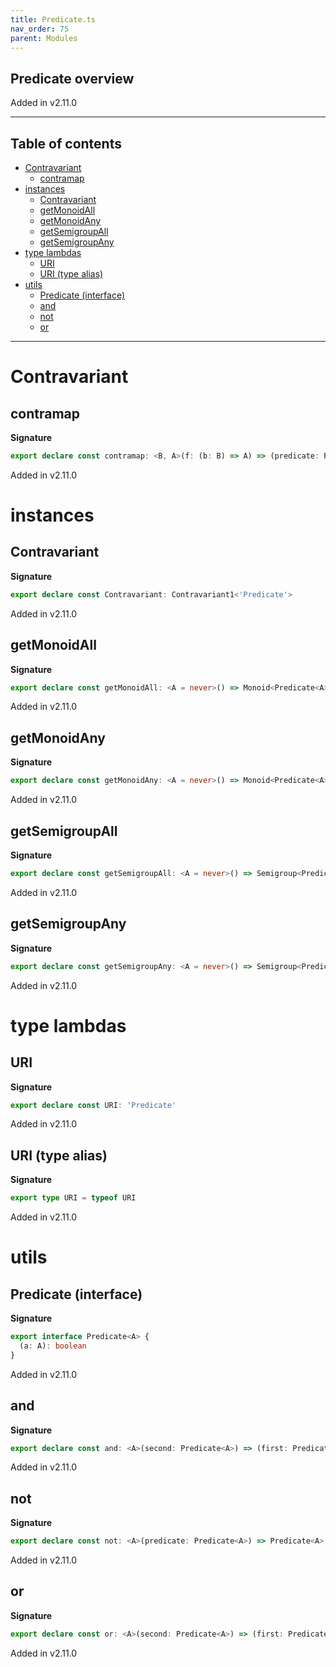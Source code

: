 ```yaml
---
title: Predicate.ts
nav_order: 75
parent: Modules
---
```


## Predicate overview

Added in v2.11.0

---

<h2 class="text-delta">Table of contents</h2>

- [Contravariant](#contravariant)
  - [contramap](#contramap)
- [instances](#instances)
  - [Contravariant](#contravariant-1)
  - [getMonoidAll](#getmonoidall)
  - [getMonoidAny](#getmonoidany)
  - [getSemigroupAll](#getsemigroupall)
  - [getSemigroupAny](#getsemigroupany)
- [type lambdas](#type-lambdas)
  - [URI](#uri)
  - [URI (type alias)](#uri-type-alias)
- [utils](#utils)
  - [Predicate (interface)](#predicate-interface)
  - [and](#and)
  - [not](#not)
  - [or](#or)

---

# Contravariant

## contramap

**Signature**

```ts
export declare const contramap: <B, A>(f: (b: B) => A) => (predicate: Predicate<A>) => Predicate<B>
```

Added in v2.11.0

# instances

## Contravariant

**Signature**

```ts
export declare const Contravariant: Contravariant1<'Predicate'>
```

Added in v2.11.0

## getMonoidAll

**Signature**

```ts
export declare const getMonoidAll: <A = never>() => Monoid<Predicate<A>>
```

Added in v2.11.0

## getMonoidAny

**Signature**

```ts
export declare const getMonoidAny: <A = never>() => Monoid<Predicate<A>>
```

Added in v2.11.0

## getSemigroupAll

**Signature**

```ts
export declare const getSemigroupAll: <A = never>() => Semigroup<Predicate<A>>
```

Added in v2.11.0

## getSemigroupAny

**Signature**

```ts
export declare const getSemigroupAny: <A = never>() => Semigroup<Predicate<A>>
```

Added in v2.11.0

# type lambdas

## URI

**Signature**

```ts
export declare const URI: 'Predicate'
```

Added in v2.11.0

## URI (type alias)

**Signature**

```ts
export type URI = typeof URI
```

Added in v2.11.0

# utils

## Predicate (interface)

**Signature**

```ts
export interface Predicate<A> {
  (a: A): boolean
}
```

Added in v2.11.0

## and

**Signature**

```ts
export declare const and: <A>(second: Predicate<A>) => (first: Predicate<A>) => Predicate<A>
```

Added in v2.11.0

## not

**Signature**

```ts
export declare const not: <A>(predicate: Predicate<A>) => Predicate<A>
```

Added in v2.11.0

## or

**Signature**

```ts
export declare const or: <A>(second: Predicate<A>) => (first: Predicate<A>) => Predicate<A>
```

Added in v2.11.0
